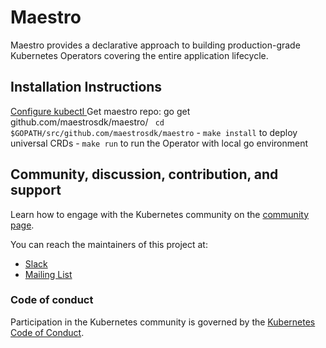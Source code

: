 # Maestro

Maestro provides a declarative approach to building production-grade Kubernetes Operators covering the entire application lifecycle. 

## Installation Instructions

[Configure kubectl ](https://kubernetes.io/docs/tasks/tools/install-kubectl/) 
Get maestro repo: go get github.com/maestrosdk/maestro/
` cd $GOPATH/src/github.com/maestrosdk/maestro`
      -    `make install` to deploy universal CRDs
      -	`make run` to run the Operator with local go environment
 
## Community, discussion, contribution, and support

Learn how to engage with the Kubernetes community on the [community page](http://kubernetes.io/community/).

You can reach the maintainers of this project at:

- [Slack](http://slack.k8s.io/)
- [Mailing List](https://groups.google.com/forum/#!forum/kubernetes-dev)

### Code of conduct

Participation in the Kubernetes community is governed by the [Kubernetes Code of Conduct](code-of-conduct.md).

[owners]: https://git.k8s.io/community/contributors/guide/owners.md
[Creative Commons 4.0]: https://git.k8s.io/website/LICENSE
